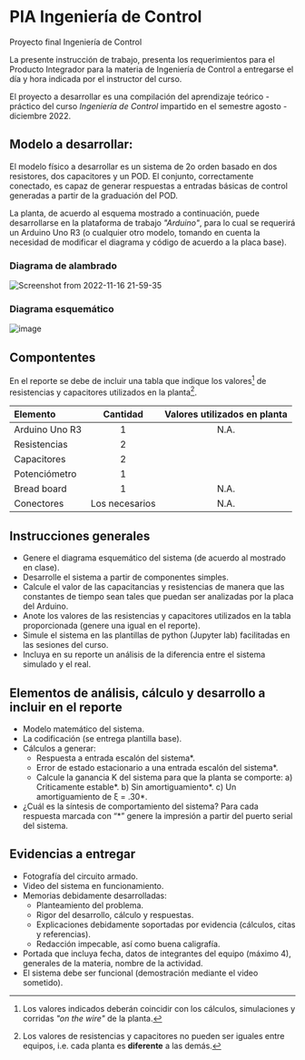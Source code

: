 # PIA Ingeniería de Control
Proyecto final Ingeniería de Control

La presente instrucción de trabajo, presenta los requerimientos para el Producto Integrador para la materia de Ingeniería de Control a entregarse el día y hora indicada por el instructor del curso.

El proyecto a desarrollar es una compilación del aprendizaje teórico - práctico del curso _Ingeniería de Control_ impartido en el semestre agosto - diciembre 2022.

## Modelo a desarrollar:

El modelo físico a desarrollar es un sistema de 2o orden basado en dos resistores, dos capacitores y un POD. El conjunto, correctamente conectado, es capaz de generar respuestas a entradas básicas de control generadas a partir de la graduación del POD.

La planta, de acuerdo al esquema mostrado a continuación, puede desarrollarse en la plataforma de trabajo _"Arduino"_, para lo cual se requerirá un Arduino Uno R3 (o cualquier otro modelo, tomando en cuenta la necesidad de modificar el diagrama y código de acuerdo a la placa base).

### Diagrama de alambrado

![Screenshot from 2022-11-16 21-59-35](https://user-images.githubusercontent.com/118387488/202351818-81c70051-0c5a-4230-9098-54f13c0eba3e.png)

### Diagrama esquemático

![image](https://user-images.githubusercontent.com/118387488/202359354-8879c1bb-7bd8-42d8-95c5-bf83b2e06bcd.png)


## Compontentes

En el reporte se debe de incluir una tabla que indique los valores[^1] de resistencias y capacitores utilizados en la planta[^2].

[^1]:Los valores indicados deberán coincidir con los cálculos, simulaciones y corridas _"on the wire"_ de la planta.
[^2]:Los valores de resistencias y capacitores no pueden ser iguales entre equipos, i.e. cada planta es **diferente** a las demás.

|Elemento| Cantidad | Valores utilizados en planta|
|:---|:---:|:---:|
|Arduino Uno R3|1|N.A.|
|Resistencias|2||
|Capacitores|2||
|Potenciómetro|1||
|Bread board|1|N.A.|
|Conectores|Los necesarios|N.A.|

## Instrucciones generales

* Genere el diagrama esquemático del sistema (de acuerdo al mostrado en clase).
* Desarrolle el sistema a partir de componentes simples.
* Calcule el valor de las capacitancias y resistencias de manera que las constantes de tiempo sean tales que puedan ser analizadas por la placa del Arduino.
* Anote los valores de las resistencias y capacitores utilizados en la tabla proporcionada (genere una igual en el reporte).
* Simule el sistema en las plantillas de python (Jupyter lab) facilitadas en las sesiones del curso.
* Incluya en su reporte un análisis de la diferencia entre el sistema simulado y el real.

## Elementos de análisis, cálculo y desarrollo a incluir en el reporte

* Modelo matemático del sistema.
* La codificación (se entrega plantilla base).
* Cálculos a generar:
    * Respuesta a entrada escalón del sistema*.
    * Error de estado estacionario a una entrada escalón del sistema*.
    * Calcule la ganancia K del sistema para que la planta se comporte:
        a) Criticamente estable*.
        b) Sin amortiguamiento*.
        c) Un amortiguamiento de ξ = .30*.
* ¿Cuál es la síntesis de comportamiento del sistema?
Para cada respuesta marcada con “*” genere la impresión a partir del puerto serial del sistema.

## Evidencias a entregar

* Fotografía del circuito armado.
* Video del sistema en funcionamiento.
* Memorias debidamente desarrolladas:
  * Planteamiento del problema.
  * Rigor del desarrollo, cálculo y respuestas.
  * Explicaciones debidamente soportadas por evidencia (cálculos, citas y referencias).
  * Redacción impecable, así como buena caligrafía.
* Portada que incluya fecha, datos de integrantes del equipo (máximo 4), generales de la materia, nombre de la actividad.
* El sistema debe ser funcional (demostración mediante el video sometido).


